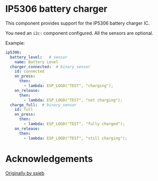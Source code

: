 # IP5306 battery charger

This component provides support for the IP5306 battery charger IC.

You need an `i2c:` component configured.  All the sensors are optional.

Example:
```yaml
ip5306:
  battery_level:   # sensor
    name: Battery Level
  charger_connected:  # binary_sensor
    id: connected
    on_press:
      then:
        - lambda: ESP_LOGD("TEST", "charging");
    on_release:
      then:
        - lambda: ESP_LOGD("TEST", "not charging");
  charge_full:  # binary_sensor
    id: full
    on_press:
      then:
        - lambda: ESP_LOGD("TEST", "fully charged");
    on_release:
      then:
        - lambda: ESP_LOGD("TEST", "still charging");
```

# Acknowledgements

[Originally by ssieb][original-code]


[original-code]: https://github.com/ssieb/esphome_components/tree/31954ce3689691adc4eb454c63556430cbf1f379/components/ip5306

